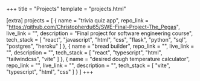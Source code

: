 +++
title = "Projects"
template = "projects.html"

[extra]
projects = [ 
    { name = "trivia quiz app", repo_link = "https://github.com/Christopherdu65/SWE-Final-Project-The_Pegas", live_link = "", description = "Final project for software engineering course", tech_stack = [ "react", "javascript", "html", "css", "flask", "python", "sql", "postgres", "heroku" ] },
    { name = "bread builder", repo_link = "", live_link = "", description = "", tech_stack = [ "react", "typescript", "html", "tailwindcss", "vite" ] },
    { name = "desired dough temperature calculator", repo_link = "", live_link = "", description = "", tech_stack = [ "vite", "typescript", "html", "css" ] }
]
+++